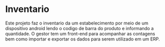 # Inventario
Este projeto faz o inventario da um estabelecimento por meio de um dispositivo android lendo o codigo de barra do produto e informando a quantidade.
O gestor tem um front-end para acompanhar as contagens bem como importar e exportar os dados para serem utilizado em um ERP.

